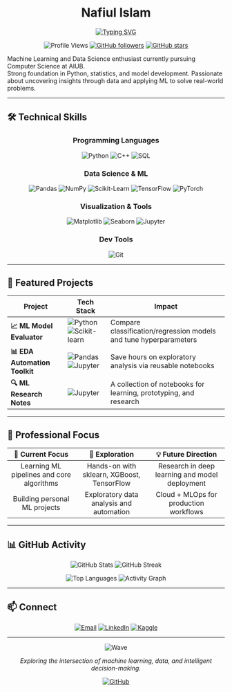 <div align="center">

# Nafiul Islam

[![Typing SVG](https://readme-typing-svg.herokuapp.com?font=Fira+Code&size=22&duration=3000&pause=1000&color=58A6FF&center=true&vCenter=true&width=600&lines=Aspiring+Data+Scientist;Machine+Learning+Enthusiast;CSE+Student+at+AIUB;Loves+ML+%7C+Python+%7C+Research)](https://git.io/typing-svg)

![Profile Views](https://komarev.com/ghpvc/?username=nafiul707&color=58A6FF&style=flat-square&label=Profile+Views)
[![GitHub followers](https://img.shields.io/github/followers/nafiul707?label=Followers&style=social)](https://github.com/nafiul707?tab=followers)
[![GitHub stars](https://img.shields.io/github/stars/nafiul707?label=Stars&style=social)](https://github.com/nafiul707?tab=repositories)

</div>

Machine Learning and Data Science enthusiast currently pursuing Computer Science at AIUB.  
Strong foundation in Python, statistics, and model development. Passionate about uncovering insights through data and applying ML to solve real-world problems.

---

## 🛠️ Technical Skills

<div align="center">

### Programming Languages
![Python](https://img.shields.io/badge/Python-3776AB?style=for-the-badge&logo=python&logoColor=white)
![C++](https://img.shields.io/badge/C++-00599C?style=for-the-badge&logo=c%2B%2B&logoColor=white)
![SQL](https://img.shields.io/badge/SQL-4479A1?style=for-the-badge&logo=postgresql&logoColor=white)

### Data Science & ML
![Pandas](https://img.shields.io/badge/Pandas-150458?style=for-the-badge&logo=pandas&logoColor=white)
![NumPy](https://img.shields.io/badge/NumPy-013243?style=for-the-badge&logo=numpy&logoColor=white)
![Scikit-Learn](https://img.shields.io/badge/Scikit--Learn-F7931E?style=for-the-badge&logo=scikit-learn&logoColor=white)
![TensorFlow](https://img.shields.io/badge/TensorFlow-FF6F00?style=for-the-badge&logo=tensorflow&logoColor=white)
![PyTorch](https://img.shields.io/badge/PyTorch-EE4C2C?style=for-the-badge&logo=pytorch&logoColor=white)

### Visualization & Tools
![Matplotlib](https://img.shields.io/badge/Matplotlib-11557C?style=for-the-badge&logo=plotly&logoColor=white)
![Seaborn](https://img.shields.io/badge/Seaborn-00CED1?style=for-the-badge)
![Jupyter](https://img.shields.io/badge/Jupyter-F37626?style=for-the-badge&logo=jupyter&logoColor=white)

### Dev Tools
![Git](https://img.shields.io/badge/Git-F05032?style=for-the-badge&logo=git&logoColor=white)

</div>

---

## 🚀 Featured Projects

<div align="center">

| Project | Tech Stack | Impact |
|--------|------------|--------|
| **📈 ML Model Evaluator** | ![Python](https://img.shields.io/badge/Python-3776AB?style=flat-square&logo=python&logoColor=white) ![Scikit-learn](https://img.shields.io/badge/Scikit--Learn-F7931E?style=flat-square&logo=scikit-learn&logoColor=white) | Compare classification/regression models and tune hyperparameters |
| **📊 EDA Automation Toolkit** | ![Pandas](https://img.shields.io/badge/Pandas-150458?style=flat-square&logo=pandas&logoColor=white) ![Jupyter](https://img.shields.io/badge/Jupyter-F37626?style=flat-square&logo=jupyter&logoColor=white) | Save hours on exploratory analysis via reusable notebooks |
| **🔍 ML Research Notes** | ![Jupyter](https://img.shields.io/badge/Jupyter-F37626?style=flat-square&logo=jupyter&logoColor=white) | A collection of notebooks for learning, prototyping, and research |

</div>

---

## 🎯 Professional Focus

<div align="center">

| 🔄 **Current Focus** | 🚀 **Exploration** | 💡 **Future Direction** |
|:--------------------:|:-----------------:|:----------------------:|
| Learning ML pipelines and core algorithms | Hands-on with sklearn, XGBoost, TensorFlow | Research in deep learning and model deployment |
| Building personal ML projects | Exploratory data analysis and automation | Cloud + MLOps for production workflows |

</div>

---

## 📊 GitHub Activity

<div align="center">

![GitHub Stats](https://github-readme-stats.vercel.app/api?username=nafiul707&show_icons=true&theme=radical&hide_border=true&bg_color=0D1117&title_color=58A6FF&text_color=C9D1D9&icon_color=1F6FEB)
![GitHub Streak](https://streak-stats.demolab.com?user=nafiul707&theme=github-dark-blue&hide_border=true&background=0D1117&ring=58A6FF&fire=58A6FF&currStreakLabel=C9D1D9)

![Top Languages](https://github-readme-stats.vercel.app/api/top-langs/?username=nafiul707&layout=compact&theme=radical&hide_border=true&bg_color=0D1117&title_color=58A6FF&text_color=C9D1D9&langs_count=6)
![Activity Graph](https://github-readme-activity-graph.vercel.app/graph?username=nafiul707&theme=github-compact&hide_border=true&bg_color=0D1117&color=58A6FF&line=1F6FEB&point=C9D1D9)

</div>

---

## 📫 Connect

<div align="center">

[![Email](https://img.shields.io/badge/Email-nafiul7islam@gmail.com-D14836?style=for-the-badge&logo=gmail&logoColor=white)](mailto:nafiul7islam@gmail.com)
[![LinkedIn](https://img.shields.io/badge/LinkedIn-nafiul707-0077B5?style=for-the-badge&logo=linkedin&logoColor=white)](https://www.linkedin.com/in/nafiul707)
[![Kaggle](https://img.shields.io/badge/Kaggle-nafiul707-20BEFF?style=for-the-badge&logo=kaggle&logoColor=white)](https://www.kaggle.com/nafiul707)

</div>

---

<div align="center">

![Wave](https://raw.githubusercontent.com/mayhemantt/mayhemantt/Update/svg/Bottom.svg)

*Exploring the intersection of machine learning, data, and intelligent decision-making.*

[![GitHub](https://img.shields.io/badge/GitHub-nafiul707-181717?style=flat-square&logo=github)](https://github.com/nafiul707)

</div>




